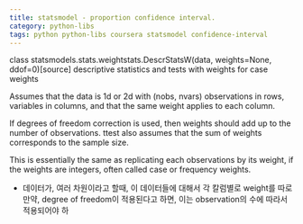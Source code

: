 ```yaml
---
title: statsmodel - proportion confidence interval.
category: python-libs
tags: python python-libs coursera statsmodel confidence-interval 
---
```



class statsmodels.stats.weightstats.DescrStatsW(data, weights=None, ddof=0)[source]
descriptive statistics and tests with weights for case weights

Assumes that the data is 1d or 2d with (nobs, nvars) observations in rows, variables in columns, and that the same weight applies to each column.

If degrees of freedom correction is used, then weights should add up to the number of observations. ttest also assumes that the sum of weights corresponds to the sample size.

This is essentially the same as replicating each observations by its weight, if the weights are integers, often called case or frequency weights.

- 데이터가, 여러 차원이라고 할때, 이 데이터들에 대해서 각 칼럼별로 weight를 따로 
만약, degree of freedom이 적용된다고 하면, 이는 observation의 수에 따라서 적용되어야 하